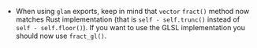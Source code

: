 - When using `glam` exports, keep in mind that `vector` `fract()` method now matches Rust implementation (that is `self - self.trunc()` instead of `self - self.floor()`). If you want to use the GLSL implementation you should now use `fract_gl()`.
